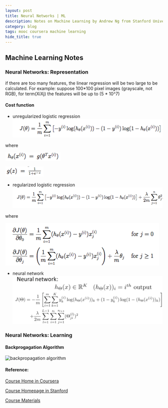 ```yaml
---
layout: post
title: Neural Networks | ML
description: Notes on Machine Learning by Andrew Ng from Stanford University
category: blog
tags: mooc coursera machine learning
hide_title: true
---
```


## Machine Learning Notes 

### Neural Networks: Representation

if there are too many features, the linear regression will be two large to be calculated. For example: suppose 100*100 pixel images (grayscale, not RGB), for term(XiXj) the features will be up to (5 * 10^7) 

#### Cost function

+ unregularized logistic regression
![logistic regression(unregularized)](images/ml/logisticregressionunregularized.png)

where

![h(theta) formula](images/ml/lrcosth.png)

![g(z)](images/ml/lrcostg.png)

+ regularized logistic regression
![regularized logistic regression](images/ml/logisticregressionregularized.png)

where

![Theta(j)](images/ml/lrCostR.png)

+ neural network
![neural network cost function](images/ml/nwcostfunction.png)



### Neural Networks: Learning


#### Backprogagation Algorithm

![backpropagation algorithm]()



#### Reference:
[Course Home in Coursera](https://www.coursera.org/learn/machine-learning/home/welcome)

[Course Homepage in Stanford](http://cs229.stanford.edu/)

[Course Materials](http://cs229.stanford.edu/materials.html)

